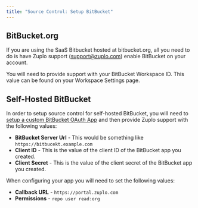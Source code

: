```yaml
---
title: "Source Control: Setup BitBucket"
---
```


## BitBucket.org

If you are using the SaaS Bitbucket hosted at bitbucket.org, all you need to do
is have Zuplo support (support@zuplo.com) enable BitBucket on your account.

You will need to provide support with your BitBucket Workspace ID. This value
can be found on your Workspace Settings page.

## Self-Hosted BitBucket

In order to setup source control for self-hosted BitBucket, you will need to
[setup a custom BitBucket OAuth App](https://support.atlassian.com/bitbucket-cloud/docs/integrate-another-application-through-oauth/)
and then provide Zuplo support with the following values:

- **BitBucket Server Url** - This would be something like
  `https://bitbucekt.example.com`
- **Client ID** - This is the value of the client ID of the BitBucket app you
  created.
- **Client Secret** - This is the value of the client secret of the BitBucket
  app you created.

When configuring your app you will need to set the following values:

- **Callback URL** - `https://portal.zuplo.com`
- **Permissions** - `repo user read:org`
